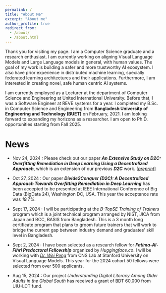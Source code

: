```yaml
---
permalink: /
title: "About Me"
excerpt: "About me"
author_profile: true
redirect_from: 
  - /about/
  - /about.html
---
```


Thank you for visiting my page. I am a Computer Science graduate and a research enthusiast. I am currently working on aligning Visual Language Models and Large Language models in general, with human values. The goal of my work is building a safer and more trustworthy AI ecosystem. I also have prior experience in distributed machine learning, specially federated learning architectures and their applications. Furthermore, I am interested in creating novel, safe human centric AI systems. 

I am currently employed as a Lecturer at the department of Computer Science and Engineering at United International University. Before that, I was a Software Engineer at REVE systems for a year. I completed my B.Sc. in Computer Science and Engineering from **Bangladesh University of Engineering and Technology (BUET)** on February, 2021. I am looking forward to expanding my horizons as a researcher. I am open to Ph.D. opportunities starting from Fall 2025. 

# News 
* Nov 24, 2024 : Please check out our paper ***An Extensive Study on D2C: Overfitting Remediation in Deep Learning Using a Decentralized Approach***, which is an extension of our previous ***D2C*** work. [[*preprint*]](https://arxiv.org/pdf/2411.15876)

* Oct 27, 2024 : Our paper ***Divide2Conquer (D2C): A Decentralized Approach Towards Overfitting Remediation in Deep Learning*** has been accepted to be presented at IEEE International Conference of Big Data (BigData 24), Washington DC, USA. This year the acceptance rate was *19.7%*.
  
* Sept 17, 2024 : I will be participating at the *B-TopSE Training of Trainers* program which is a joint technical program arranged by NIST, JICA from Japan and BCC, BASIS from Bangladesh. This is a 3 month long certificate program that plans to groom future trainers that will work to bridge the current gap between industry demand and graduates' skill level in Bangladesh.
  
* Sept 2, 2024 : I have been selected as a research fellow for ***Fatima-Al-Fihri Predoctoral Fellowship*** organized by *Huggingface.co*. I will be working with [*Dr. Wei Peng*](https://xiaoiker.github.io/) from CNS Lab at Stanford University on Visual Language Models. This year for the 2024 cohort 50 fellows were selected from over 500 applicants.
  
* Aug 15, 2024 : Our project *Understanding Digital Literacy Among Older Adults in the Global South* has received a grant of BDT 60,000 from UIU-LCT fund.


<!--A data-driven personal website
======
Like many other Jekyll-based GitHub Pages templates, academicpages makes you separate the website's content from its form. The content & metadata of your website are in structured markdown files, while various other files constitute the theme, specifying how to transform that content & metadata into HTML pages. You keep these various markdown (.md), YAML (.yml), HTML, and CSS files in a public GitHub repository. Each time you commit and push an update to the repository, the [GitHub pages](https://pages.github.com/) service creates static HTML pages based on these files, which are hosted on GitHub's servers free of charge.

Many of the features of dynamic content management systems (like Wordpress) can be achieved in this fashion, using a fraction of the computational resources and with far less vulnerability to hacking and DDoSing. You can also modify the theme to your heart's content without touching the content of your site. If you get to a point where you've broken something in Jekyll/HTML/CSS beyond repair, your markdown files describing your talks, publications, etc. are safe. You can rollback the changes or even delete the repository and start over -- just be sure to save the markdown files! Finally, you can also write scripts that process the structured data on the site, such as [this one](https://github.com/academicpages/academicpages.github.io/blob/master/talkmap.ipynb) that analyzes metadata in pages about talks to display [a map of every location you've given a talk](https://academicpages.github.io/talkmap.html).

Getting started
======
1. Register a GitHub account if you don't have one and confirm your e-mail (required!)
1. Fork [this repository](https://github.com/academicpages/academicpages.github.io) by clicking the "fork" button in the top right. 
1. Go to the repository's settings (rightmost item in the tabs that start with "Code", should be below "Unwatch"). Rename the repository "[your GitHub username].github.io", which will also be your website's URL.
1. Set site-wide configuration and create content & metadata (see below -- also see [this set of diffs](http://archive.is/3TPas) showing what files were changed to set up [an example site](https://getorg-testacct.github.io) for a user with the username "getorg-testacct")
1. Upload any files (like PDFs, .zip files, etc.) to the files/ directory. They will appear at https://[your GitHub username].github.io/files/example.pdf.  
1. Check status by going to the repository settings, in the "GitHub pages" section

Site-wide configuration
------
The main configuration file for the site is in the base directory in [_config.yml](https://github.com/academicpages/academicpages.github.io/blob/master/_config.yml), which defines the content in the sidebars and other site-wide features. You will need to replace the default variables with ones about yourself and your site's github repository. The configuration file for the top menu is in [_data/navigation.yml](https://github.com/academicpages/academicpages.github.io/blob/master/_data/navigation.yml). For example, if you don't have a portfolio or blog posts, you can remove those items from that navigation.yml file to remove them from the header. 

Create content & metadata
------
For site content, there is one markdown file for each type of content, which are stored in directories like _publications, _talks, _posts, _teaching, or _pages. For example, each talk is a markdown file in the [_talks directory](https://github.com/academicpages/academicpages.github.io/tree/master/_talks). At the top of each markdown file is structured data in YAML about the talk, which the theme will parse to do lots of cool stuff. The same structured data about a talk is used to generate the list of talks on the [Talks page](https://academicpages.github.io/talks), each [individual page](https://academicpages.github.io/talks/2012-03-01-talk-1) for specific talks, the talks section for the [CV page](https://academicpages.github.io/cv), and the [map of places you've given a talk](https://academicpages.github.io/talkmap.html) (if you run this [python file](https://github.com/academicpages/academicpages.github.io/blob/master/talkmap.py) or [Jupyter notebook](https://github.com/academicpages/academicpages.github.io/blob/master/talkmap.ipynb), which creates the HTML for the map based on the contents of the _talks directory).

**Markdown generator**

I have also created [a set of Jupyter notebooks](https://github.com/academicpages/academicpages.github.io/tree/master/markdown_generator
) that converts a CSV containing structured data about talks or presentations into individual markdown files that will be properly formatted for the academicpages template. The sample CSVs in that directory are the ones I used to create my own personal website at stuartgeiger.com. My usual workflow is that I keep a spreadsheet of my publications and talks, then run the code in these notebooks to generate the markdown files, then commit and push them to the GitHub repository.

How to edit your site's GitHub repository
------
Many people use a git client to create files on their local computer and then push them to GitHub's servers. If you are not familiar with git, you can directly edit these configuration and markdown files directly in the github.com interface. Navigate to a file (like [this one](https://github.com/academicpages/academicpages.github.io/blob/master/_talks/2012-03-01-talk-1.md) and click the pencil icon in the top right of the content preview (to the right of the "Raw | Blame | History" buttons). You can delete a file by clicking the trashcan icon to the right of the pencil icon. You can also create new files or upload files by navigating to a directory and clicking the "Create new file" or "Upload files" buttons. 

Example: editing a markdown file for a talk
![Editing a markdown file for a talk](/images/editing-talk.png)

For more info
------
More info about configuring academicpages can be found in [the guide](https://academicpages.github.io/markdown/). The [guides for the Minimal Mistakes theme](https://mmistakes.github.io/minimal-mistakes/docs/configuration/) (which this theme was forked from) might also be helpful.-->
